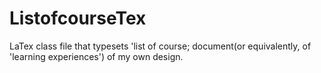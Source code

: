 # ListofcourseTex
LaTex class file that typesets 'list of course; document(or equivalently, of 'learning experiences') of my own design.
